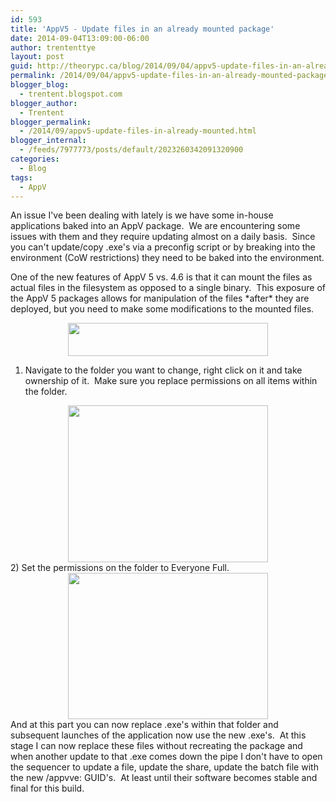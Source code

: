```yaml
---
id: 593
title: 'AppV5 - Update files in an already mounted package'
date: 2014-09-04T13:09:00-06:00
author: trententtye
layout: post
guid: http://theorypc.ca/blog/2014/09/04/appv5-update-files-in-an-already-mounted-package/
permalink: /2014/09/04/appv5-update-files-in-an-already-mounted-package/
blogger_blog:
  - trentent.blogspot.com
blogger_author:
  - Trentent
blogger_permalink:
  - /2014/09/appv5-update-files-in-already-mounted.html
blogger_internal:
  - /feeds/7977773/posts/default/2023260342091320900
categories:
  - Blog
tags:
  - AppV
---
```

An issue I've been dealing with lately is we have some in-house applications baked into an AppV package. &nbsp;We are encountering some issues with them and they require updating almost on a daily basis. &nbsp;Since you can't update/copy .exe's via a preconfig script or by breaking into the environment (CoW restrictions) they need to be baked into the environment.

One of the new features of AppV 5 vs. 4.6 is that it can mount the files as actual files in the filesystem as opposed to a single binary. &nbsp;This exposure of the AppV 5 packages allows for manipulation of the files \*after\* they are deployed, but you need to make some modifications to the mounted files.



<div style="clear: both; text-align: center;">
  <a href="http://1.bp.blogspot.com/-qmF1rBFSU2E/VAi0kSZFTZI/AAAAAAAAAiE/_0X3xQUk8eM/s1600/1.png" style="margin-left: 1em; margin-right: 1em;"><img border="0" src="http://1.bp.blogspot.com/-qmF1rBFSU2E/VAi0kSZFTZI/AAAAAAAAAiE/_0X3xQUk8eM/s1600/1.png" height="53" width="320" /></a>
</div>

<div style="clear: both; text-align: center;">
</div>

1) Navigate to the folder you want to change, right click on it and take ownership of it. &nbsp;Make sure you replace permissions on all items within the folder.

<div>
</div>

<div style="clear: both; text-align: center;">
  <a href="http://4.bp.blogspot.com/-mVtUHqIXWY8/VAi0kWGgIxI/AAAAAAAAAiQ/G0-xEjaAF3I/s1600/2.png" style="margin-left: 1em; margin-right: 1em;"><img border="0" src="http://4.bp.blogspot.com/-mVtUHqIXWY8/VAi0kWGgIxI/AAAAAAAAAiQ/G0-xEjaAF3I/s1600/2.png" height="251" width="320" /></a>
</div>

<div>
  <div>
  </div>
  
  <div>
    2) Set the permissions on the folder to Everyone Full.
  </div>
</div>

<div>
</div>

<div style="clear: both; text-align: center;">
  <a href="http://4.bp.blogspot.com/-jUb5rnNCza4/VAi0kfu276I/AAAAAAAAAiI/qilgIwNEkhc/s1600/3.png" style="margin-left: 1em; margin-right: 1em;"><img border="0" src="http://4.bp.blogspot.com/-jUb5rnNCza4/VAi0kfu276I/AAAAAAAAAiI/qilgIwNEkhc/s1600/3.png" height="234" width="320" /></a>
</div>

<div>
</div>

<div>
  And at this part you can now replace .exe's within that folder and subsequent launches of the application now use the new .exe's. &nbsp;At this stage I can now replace these files without recreating the package and when another update to that .exe comes down the pipe I don't have to open the sequencer to update a file, update the share, update the batch file with the new /appvve: GUID's. &nbsp;At least until their software becomes stable and final for this build.
</div>

<div>
</div>

<div>
</div>

<!-- AddThis Advanced Settings generic via filter on the_content -->

<!-- AddThis Share Buttons generic via filter on the_content -->